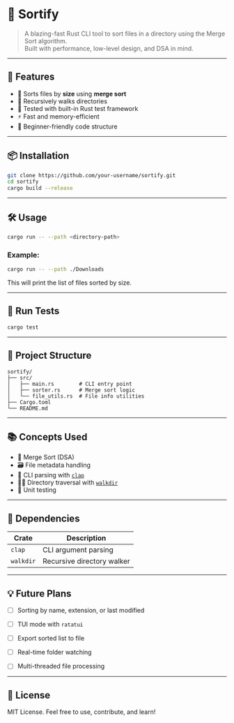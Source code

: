 # 📂 Sortify

> A blazing-fast Rust CLI tool to sort files in a directory using the Merge Sort algorithm.  
> Built with performance, low-level design, and DSA in mind.

---

## 🚀 Features

- 🔢 Sorts files by **size** using **merge sort**
- 📁 Recursively walks directories
- 🧪 Tested with built-in Rust test framework
- ⚡ Fast and memory-efficient
- 🧱 Beginner-friendly code structure

---

## 📦 Installation

```bash
git clone https://github.com/your-username/sortify.git
cd sortify
cargo build --release
```

---

## 🛠️ Usage

```bash
cargo run -- --path <directory-path>
```

### Example:

```bash
cargo run -- --path ./Downloads
```

This will print the list of files sorted by size.

---

## 🧪 Run Tests

```bash
cargo test
```

---

## 🧩 Project Structure

```
sortify/
├── src/
│   ├── main.rs        # CLI entry point
│   ├── sorter.rs      # Merge sort logic
│   └── file_utils.rs  # File info utilities
├── Cargo.toml
└── README.md
```

---

## 📚 Concepts Used

- 🧠 Merge Sort (DSA)
- 🗃️ File metadata handling
- 📜 CLI parsing with [`clap`](https://crates.io/crates/clap)
- 🏃‍♂️ Directory traversal with [`walkdir`](https://crates.io/crates/walkdir)
- 🧪 Unit testing

---

## 🧰 Dependencies

| Crate     | Description                |
|-----------|----------------------------|
| `clap`    | CLI argument parsing       |
| `walkdir` | Recursive directory walker |

---

## 💡 Future Plans

- [ ] Sorting by name, extension, or last modified
- [ ] TUI mode with `ratatui`
- [ ] Export sorted list to file
- [ ] Real-time folder watching
- [ ] Multi-threaded file processing


---

## 📝 License

MIT License. Feel free to use, contribute, and learn!
